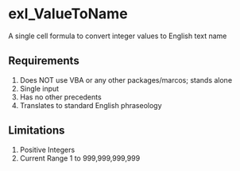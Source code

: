# exl_ValueToName
A single cell formula to convert integer values to English text name

## Requirements

1. Does NOT use VBA or any other packages/marcos; stands alone
2. Single input
3. Has no other precedents
4. Translates to standard English phraseology

## Limitations 

1. Positive Integers
2. Current Range 1 to 999,999,999,999
